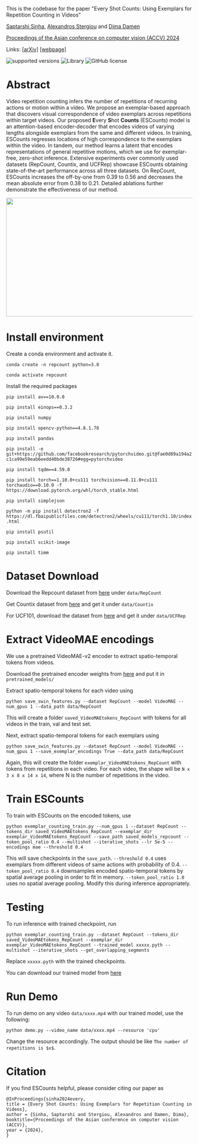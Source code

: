 This is the codebase for the paper "Every Shot Counts: Using Exemplars for Repetition Counting in Videos" 

[Saptarshi Sinha](https://sinhasaptarshi.github.io), [Alexandros Stergiou](https://alexandrosstergiou.github.io) and [Dima Damen](https://dimadamen.github.io)


[Proceedings of the Asian conference on computer vision (ACCV) 2024](https://accv2024.org)

Links: [[arXiv]](https://arxiv.org/abs/2403.18074) [[webpage]](https://sinhasaptarshi.github.io/escounts/)

![supported versions](https://img.shields.io/badge/python-3.x-brightgreen/?style=flat&logo=python&color=green)
![Library](https://img.shields.io/badge/library-PyTorch-blue/?style=flat&logo=pytorch&color=informational)
![GitHub license](https://img.shields.io/cocoapods/l/AFNetworking)

# Abstract

Video repetition counting infers the number of repetitions of recurring actions or motion within a video. We propose an exemplar-based approach that discovers visual correspondence of video exemplars across repetitions within target videos. Our proposed **E**very **S**hot **Counts** (ESCounts) model is an attention-based encoder-decoder that encodes videos of varying lengths alongside exemplars from the same and different videos. In training, ESCounts regresses locations of high correspondence to the exemplars within the video. In tandem, our method learns a latent that encodes representations of general repetitive motions, which we use for exemplar-free, zero-shot inference. Extensive experiments over commonly used datasets (RepCount, Countix, and UCFRep) showcase ESCounts obtaining state-of-the-art performance across all three datasets. On RepCount, ESCounts increases the off-by-one from 0.39 to 0.56 and decreases the mean absolute error from 0.38 to 0.21. Detailed ablations further demonstrate the effectiveness of our method. 


<p align="center">
<img src="./figs/landing_figure.png" width="700" height="320" />
</p>



# Install environment

Create a conda environment and activate it.

`conda create -n repcount python=3.8`

`conda activate repcount`

Install the required packages

`pip install av==10.0.0`

`pip install einops==0.3.2`

`pip install numpy`

`pip install opencv-python==4.8.1.78`

`pip install pandas`

`pip install -e git+https://github.com/facebookresearch/pytorchvideo.git@fae0d89a194a2c1ca99e59eab6eedd40bde38726#egg=pytorchvideo`

`pip install tqdm==4.59.0`

`pip install torch==1.10.0+cu111 torchvision==0.11.0+cu111 torchaudio==0.10.0 -f https://download.pytorch.org/whl/torch_stable.html`

`pip install simplejson`

`python -m pip install detectron2 -f   https://dl.fbaipublicfiles.com/detectron2/wheels/cu111/torch1.10/index.html`

`pip install psutil`

`pip install scikit-image`

`pip install timm`

# Dataset Download

Download the Repcount dataset from [here](https://svip-lab.github.io/dataset/RepCount_dataset.html) under `data/RepCount` 

Get Countix dataset from [here](https://sites.google.com/view/repnet) and get it under `data/Countix`


For UCF101, download the dataset from [here](https://www.crcv.ucf.edu/data/UCF101.php) and get it under `data/UCFRep`

# Extract VideoMAE encodings

We use a pretrained VideoMAE-v2 encoder to extract spatio-temporal tokens from videos.

Download the pretrained encoder weights from [here](https://dl.fbaipublicfiles.com/pyslowfast/masked_models/VIT_B_16x4_MAE_PT.pyth) and put it in `pretrained_models/`

Extract spatio-temporal tokens for each video using

```python save_swin_features.py --dataset RepCount --model VideoMAE --num_gpus 1 --data_path data/RepCount```

This will create a folder `saved_VideoMAEtokens_RepCount` with tokens for all videos in the train, val and test set.

Next, extract spatio-temporal tokens for each exemplars using 

```python save_swin_features.py --dataset RepCount --model VideoMAE --num_gpus 1 --save_exemplar_encodings True --data_path data/RepCount```

Again, this will create the folder `exemplar_VideoMAEtokens_RepCount` with tokens from repetitions in each video. For each video, the shape will be `N x 3 x 8 x 14 x 14`, where N is the number of repetitions in the video.

# Train ESCounts

To train with ESCounts on the encoded tokens, use

`python exemplar_counting_train.py --num_gpus 1 --dataset RepCount --tokens_dir saved_VideoMAEtokens_RepCount --exemplar_dir exemplar_VideoMAEtokens_RepCount --save_path saved_models_repcount --token_pool_ratio 0.4 --multishot --iterative_shots --lr 5e-5 --encodings mae --threshold 0.4`

This will save checkpoints in the `save_path`. `--threshold 0.4` uses exemplars from different videos of same actions with probability of 0.4. `--token_pool_ratio 0.4` downsamples encoded spatio-temporal tokens by spatial average pooling in order to fit in memory. `--token_pool_ratio 1.0` uses no spatial average pooling. Modify this during inference appropriately.


# Testing


To run inference with trained checkpoint, run

`python exemplar_counting_train.py --dataset RepCount --tokens_dir saved_VideoMAEtokens_RepCount --exemplar_dir exemplar_VideoMAEtokens_RepCount --trained_model xxxxx.pyth --multishot --iterative_shots --get_overlapping_segments`

Replace `xxxxx.pyth` with the trained checkpoints.

You can download our trained model from [here](https://drive.google.com/file/d/1cwUtgUM0XotOx5fM4v4ZU29hlKUxze48/view?usp=drive_link) 


# Run Demo
To run demo on any video `data/xxxx.mp4` with our trained model, use the following:

`python demo.py --video_name data/xxxx.mp4 --resource 'cpu'`

Change the resource accordingly. 
The output should be like `The number of repetitions is $x$`.


# Citation
If you find ESCounts helpful, please consider citing our paper as 

```
@InProceedings{sinha2024every,
title = {Every Shot Counts: Using Exemplars for Repetition Counting in Videos},
author = {Sinha, Saptarshi and Stergiou, Alexandros and Damen, Dima},
booktitle={Proceedings of the Asian conference on computer vision (ACCV)},
year = {2024},
}
```
